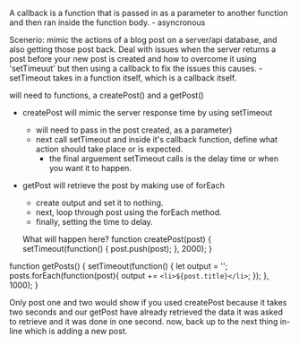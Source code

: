 A callback is a function that is passed in as a parameter to another function and then ran inside the function body. - asyncronous

Scenerio: mimic the actions of a blog post on a server/api database, 
and also getting those post back. Deal with issues when the server returns a post before your new post is created and how to overcome it using 'setTimeuut' but then using a callback to fix the issues this causes. 
    - setTimeout takes in a function itself, which is a callback        itself.

will need to functions, a createPost() and a getPost()

- createPost will mimic the server response time by using setTimeout
    - will need to pass in the post created, as a parameter)
    - next call setTimeout and inside it's callback function, define    what action should take place or is expected.
        - the final arguement setTimeout calls is the delay time or     when you want it to happen.

- getPost will retrieve the post by making use of forEach
    - create output and set it to nothing.
    - next, loop through post using the forEach method.
    - finally, setting the time to delay.

    What will happen here?
    function createPost(post) {
      setTimeout(function() {
      post.push(post);
    }, 2000);
  }

function getPosts() {
  setTimeout(function() {
    let output = '';
    posts.forEach(function(post){
      output += `<li>${post.title}</li>`;
    });
  }, 1000);
}

Only post one and two would show if you used createPost because it takes two seconds and our getPost have already retrieved the data it was asked to retrieve and it was done in one second. now, back up to the next thing in-line which is adding a new post. 